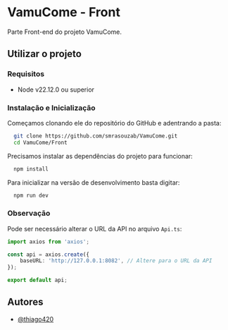 # VamuCome - Front

Parte Front-end do projeto VamuCome.
## Utilizar o projeto

### Requisitos

- Node v22.12.0 ou superior

### Instalação e Inicialização

Começamos clonando ele do repositório do GitHub e adentrando a pasta:

```bash
  git clone https://github.com/smrasouzab/VamuCome.git
  cd VamuCome/Front
```

Precisamos instalar as dependências do projeto para funcionar:

```bash
  npm install
```

Para inicializar na versão de desenvolvimento basta digitar:

```bash
  npm run dev
```

### Observação

Pode ser necessário alterar o URL da API no arquivo `Api.ts`:

```typescript
import axios from 'axios';

const api = axios.create({
    baseURL: 'http://127.0.0.1:8082', // Altere para o URL da API
});

export default api;
```


## Autores

- [@thiago420](https://github.com/thiago420)